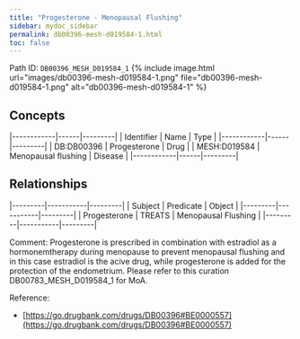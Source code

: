 ```yaml
---
title: "Progesterone - Menopausal Flushing"
sidebar: mydoc_sidebar
permalink: db00396-mesh-d019584-1.html
toc: false 
---
```



Path ID: `DB00396_MESH_D019584_1`
{% include image.html url="images/db00396-mesh-d019584-1.png" file="db00396-mesh-d019584-1.png" alt="db00396-mesh-d019584-1" %}

## Concepts

|------------|------|---------|
| Identifier | Name | Type    |
|------------|------|---------|
| DB:DB00396 | Progesterone | Drug |
| MESH:D019584 | Menopausal flushing | Disease |
|------------|------|---------|

## Relationships

|---------|-----------|---------|
| Subject | Predicate | Object  |
|---------|-----------|---------|
| Progesterone | TREATS | Menopausal Flushing |
|---------|-----------|---------|

Comment: Progesterone is prescribed in combination with estradiol as a hormonemtherapy during menopause to prevent menopausal flushing and in this case estradiol is the acive drug, while progesterone is added for the protection of the endometrium. Please refer to this curation DB00783_MESH_D019584_1 for MoA.

Reference: 
  - [https://go.drugbank.com/drugs/DB00396#BE0000557](https://go.drugbank.com/drugs/DB00396#BE0000557)
